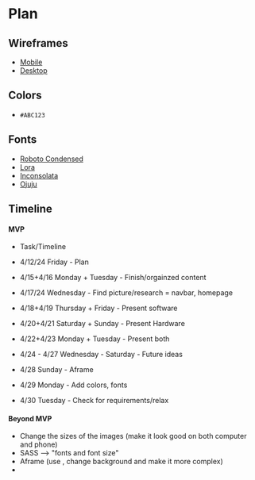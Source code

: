 # Plan

## Wireframes
* [Mobile](https://wireframe.cc/FoHNt8)
* [Desktop](https://wireframe.cc/ziMqQp)

## Colors
* `#ABC123`

## Fonts
* [Roboto Condensed](https://fonts.google.com/share?selection.family=Roboto+Condensed:ital,wght@0,100..900;1,100..900)
* [Lora](https://fonts.google.com/share?selection.family=Lora:ital,wght@0,400..700;1,400..700)
* [Inconsolata](https://fonts.google.com/share?selection.family=Inconsolata:wght@200..900)
* [Ojuju](https://fonts.google.com/share?selection.family=Ojuju:wght@200..800)

## Timeline

#### MVP

* Task/Timeline

 *   4/12/24 Friday - Plan
 *   4/15+4/16 Monday + Tuesday - Finish/orgainzed content
 *   4/17/24 Wednesday - Find picture/research = navbar, homepage
 *   4/18+4/19 Thursday + Friday - Present software
 *   4/20+4/21 Saturday + Sunday - Present Hardware
 *   4/22+4/23 Monday + Tuesday - Present both
 *   4/24 - 4/27 Wednesday - Saturday - Future ideas
 *   4/28 Sunday - Aframe
 *   4/29 Monday - Add colors, fonts
 *   4/30 Tuesday - Check for requirements/relax 

#### Beyond MVP

* Change the sizes of the images (make it look good on both computer and phone)
* SASS --> "fonts and font size"
* Aframe (use <I-frame>, change background and make it more complex)
* 
